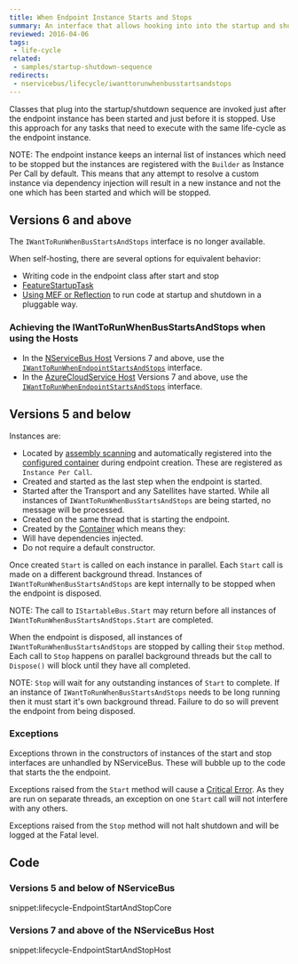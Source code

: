 ```yaml
---
title: When Endpoint Instance Starts and Stops
summary: An interface that allows hooking into into the startup and shutdown sequence of an endpoint instance.
reviewed: 2016-04-06
tags:
 - life-cycle
related:
 - samples/startup-shutdown-sequence
redirects:
 - nservicebus/lifecycle/iwanttorunwhenbusstartsandstops
---
```


Classes that plug into the startup/shutdown sequence are invoked just after the endpoint instance has been started and just before it is stopped. Use this approach for any tasks that need to execute with the same life-cycle as the endpoint instance.

NOTE: The endpoint instance keeps an internal list of instances which need to be stopped but the instances are registered with the `Builder` as Instance Per Call by default. This means that any attempt to resolve a custom instance via dependency injection will result in a new instance and not the one which has been started and which will be stopped.


## Versions 6 and above

The `IWantToRunWhenBusStartsAndStops` interface is no longer available. 

When self-hosting, there are several options for equivalent behavior:

 * Writing code in the endpoint class after start and stop
 * [FeatureStartupTask](/nservicebus/pipeline/features.md#feature-startup-tasks)
 * [Using MEF or Reflection](/samples/plugin-based-config) to run code at startup and shutdown in a pluggable way.


### Achieving the IWantToRunWhenBusStartsAndStops when using the Hosts

 * In the [NServiceBus Host](/nservicebus/hosting/nservicebus-host/) Versions 7 and above, use the [`IWantToRunWhenEndpointStartsAndStops`](/nservicebus/hosting/nservicebus-host) interface.
 * In the [AzureCloudService Host](/nservicebus/hosting/cloud-services-host/) Versions 7 and above, use the [`IWantToRunWhenEndpointStartsAndStops`](/nservicebus/hosting/cloud-services-host/) interface.


## Versions 5 and below

Instances are:

 * Located by [assembly scanning](/nservicebus/hosting/assembly-scanning.md) and automatically registered into the [configured container](/nservicebus/containers/) during endpoint creation. These are registered as `Instance Per Call`.
 * Created and started as the last step when the endpoint is started.
 * Started after the Transport and any Satellites have started. While all instances of `IWantToRunWhenBusStartsAndStops` are being started, no message will be processed.
 * Created on the same thread that is starting the endpoint.
 * Created by the [Container](/nservicebus/containers/) which means they:
  * Will have dependencies injected.
  * Do not require a default constructor.

Once created `Start` is called on each instance in parallel. Each `Start` call is made on a different background thread. Instances of `IWantToRunWhenBusStartsAndStops` are kept internally to be stopped when the endpoint is disposed.

NOTE: The call to `IStartableBus.Start` may return before all instances of `IWantToRunWhenBusStartsAndStops.Start` are completed.

When the endpoint is disposed, all instances of `IWantToRunWhenBusStartsAndStops` are stopped by calling their `Stop` method. Each call to `Stop` happens on parallel background threads but the call to `Dispose()` will block until they have all completed.

NOTE: `Stop` will wait for any outstanding instances of `Start` to complete. If an instance of `IWantToRunWhenBusStartsAndStops` needs to be long running then it must start it's own background thread. Failure to do so will prevent the endpoint from being disposed.


### Exceptions

Exceptions thrown in the constructors of instances of the start and stop interfaces are unhandled by NServiceBus. These will bubble up to the code that starts the the endpoint.

Exceptions raised from the `Start` method will cause a [Critical Error](/nservicebus/hosting/critical-errors.md). As they are run on separate threads, an exception on one `Start` call will not interfere with any others.

Exceptions raised from the `Stop` method will not halt shutdown and will be logged at the Fatal level.


## Code

### Versions 5 and below of NServiceBus

snippet:lifecycle-EndpointStartAndStopCore


### Versions 7 and above of the NServiceBus Host

snippet:lifecycle-EndpointStartAndStopHost
